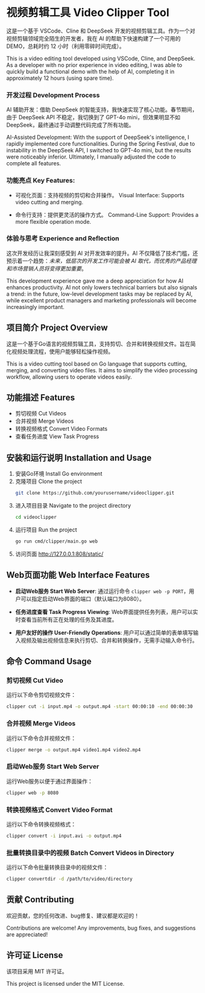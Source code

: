 # 视频剪辑工具 Video Clipper Tool

这是一个基于 VSCode、Cline 和 DeepSeek 开发的视频剪辑工具。作为一个对视频剪辑领域完全陌生的开发者，我在 AI 的帮助下快速构建了一个可用的 DEMO，总耗时约 12 小时（利用零碎时间完成）。

This is a video editing tool developed using VSCode, Cline, and DeepSeek. As a developer with no prior experience in video editing, I was able to quickly build a functional demo with the help of AI, completing it in approximately 12 hours (using spare time).

### 开发过程 Development Process

AI 辅助开发：借助 DeepSeek 的智能支持，我快速实现了核心功能。春节期间，由于 DeepSeek API 不稳定，我切换到了 GPT-4o mini，但效果明显不如 DeepSeek，最终通过手动调整代码完成了所有功能。

AI-Assisted Development: With the support of DeepSeek's intelligence, I rapidly implemented core functionalities. During the Spring Festival, due to instability in the DeepSeek API, I switched to GPT-4o mini, but the results were noticeably inferior. Ultimately, I manually adjusted the code to complete all features.

### 功能亮点 Key Features:

- 可视化页面：支持视频的剪切和合并操作。
Visual Interface: Supports video cutting and merging.

- 命令行支持：提供更灵活的操作方式。
Command-Line Support: Provides a more flexible operation mode.

### 体验与思考 Experience and Reflection
这次开发经历让我深刻感受到 AI 对开发效率的提升。AI 不仅降低了技术门槛，还预示着一个趋势：*未来，低层次的开发工作可能会被 AI 取代，而优秀的产品经理和市场营销人员将变得更加重要*。

This development experience gave me a deep appreciation for how AI enhances productivity. AI not only lowers technical barriers but also signals a trend: in the future, low-level development tasks may be replaced by AI, while excellent product managers and marketing professionals will become increasingly important.

## 项目简介 Project Overview
这是一个基于Go语言的视频剪辑工具，支持剪切、合并和转换视频文件。旨在简化视频处理流程，使用户能够轻松操作视频。

This is a video cutting tool based on Go language that supports cutting, merging, and converting video files. It aims to simplify the video processing workflow, allowing users to operate videos easily.

## 功能描述 Features
- 剪切视频 Cut Videos
- 合并视频 Merge Videos
- 转换视频格式 Convert Video Formats
- 查看任务进度 View Task Progress 

## 安装和运行说明 Installation and Usage
1. 安装Go环境 Install Go environment
2. 克隆项目 Clone the project
   ```bash
   git clone https://github.com/yourusername/videoclipper.git
   ```
3. 进入项目目录 Navigate to the project directory
   ```bash
   cd videoclipper
   ```
4. 运行项目 Run the project
   ```bash
   go run cmd/clipper/main.go web
   ``` 
5. 访问页面 
   http://127.0.0.1:808/static/

## Web页面功能 Web Interface Features

- **启动Web服务 Start Web Server**: 通过运行命令 `clipper web -p PORT`，用户可以指定启动Web界面的端口（默认端口为8080）。

- **任务进度查看 Task Progress Viewing**: Web界面提供任务列表，用户可以实时查看当前所有正在处理的任务及其进度。

- **用户友好的操作 User-Friendly Operations**: 用户可以通过简单的表单填写输入视频及输出视频信息来执行剪切、合并和转换操作，无需手动输入命令行。 

## 命令 Command Usage
### 剪切视频 Cut Video
运行以下命令剪切视频文件：
```bash
clipper cut -i input.mp4 -o output.mp4 -start 00:00:10 -end 00:00:30
```

### 合并视频 Merge Videos
运行以下命令合并视频文件：
```bash
clipper merge -o output.mp4 video1.mp4 video2.mp4
```

### 启动Web服务 Start Web Server
运行Web服务以便于通过界面操作：
```bash
clipper web -p 8080
```

### 转换视频格式 Convert Video Format
运行以下命令转换视频格式：
```bash
clipper convert -i input.avi -o output.mp4
```

### 批量转换目录中的视频 Batch Convert Videos in Directory
运行以下命令批量转换目录中的视频文件：
```bash
clipper convertdir -d /path/to/video/directory
```

## 贡献 Contributing
欢迎贡献，您的任何改进、bug修复、建议都是欢迎的！

Contributions are welcome! Any improvements, bug fixes, and suggestions are appreciated!

## 许可证 License
该项目采用 MIT 许可证。

This project is licensed under the MIT License.
